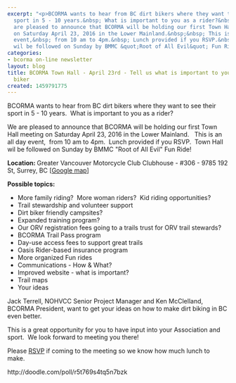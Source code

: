 ```yaml
---
excerpt: "<p>BCORMA wants to hear from BC dirt bikers where they want to see their
  sport in 5 - 10 years.&nbsp; What is important to you as a rider?&nbsp;</p>\r\n\r\n<p>We
  are pleased to announce that BCORMA will be holding our first Town Hall meeting
  on Saturday April 23, 2016 in the Lower Mainland.&nbsp;&nbsp; This is an all day
  event,&nbsp; from 10 am to 4pm.&nbsp; Lunch provided if you RSVP.&nbsp; Town Hall
  wil be followed on Sunday by BMMC &quot;Root of All Evil&quot; Fun Ride!</p>"
categories:
- bcorma on-line newsletter
layout: blog
title: BCORMA Town Hall - April 23rd - Tell us what is important to you as a dirt
  biker
created: 1459791775
---
```

<p>BCORMA wants to hear from BC dirt bikers where they want to see their sport in 5 - 10 years.&nbsp; What is important to you as a rider?&nbsp;</p>

<p>We are pleased to announce that BCORMA will be holding our first Town Hall meeting on Saturday April 23, 2016 in the Lower Mainland.&nbsp;&nbsp; This is an all day event,&nbsp; from 10 am to 4pm.&nbsp; Lunch provided if you RSVP.&nbsp; Town Hall wil be followed on Sunday by BMMC &quot;Root of All Evil&quot; Fun Ride!</p>

<p><strong>Location: </strong>Greater Vancouver Motorcycle Club Clubhouse - #306 - 9785 192 St, Surrey, BC [<a href="https://www.google.com/maps/place/9785+192+St+%23306,+Surrey,+BC+V4N+4C7,+Canada/@49.1803444,-122.6908238,17z/data=!4m2!3m1!1s0x5485d15ad10c8793:0x764c29c10323d407">Google map</a>]</p>

<p><strong>Possible topics:</strong></p>

<ul>
	<li>More family riding?&nbsp; More woman riders?&nbsp; Kid riding opportunities?&nbsp;</li>
	<li>Trail stewardship and volunteer support</li>
	<li>Dirt biker friendly campsites?</li>
	<li>Expanded training program?</li>
	<li>Our ORV registration fees going to a trails trust for ORV trail stewards?</li>
	<li>BCORMA Trail Pass program</li>
	<li>Day-use access fees to support great trails</li>
	<li>Oasis Rider-based insurance program</li>
	<li>More organized Fun rides</li>
	<li>Communications - How &amp; What?</li>
	<li>Improved website - what is important?</li>
	<li>Trail maps</li>
	<li>Your ideas</li>
</ul>

<p>Jack Terrell, NOHVCC Senior Project Manager and Ken McClelland, BCORMA President, want to get your ideas on how to make dirt biking in BC even better.&nbsp;</p>

<p>This is a great opportunity for you to have input into your Association and sport.&nbsp; We look forward to meeting you there!</p>

<p>Please <a href="http://doodle.com/poll/r5t769s4tq5n7bzk">RSVP</a> if coming to the meeting so we know how much lunch to make.</p>

<p>http://doodle.com/poll/r5t769s4tq5n7bzk</p>

